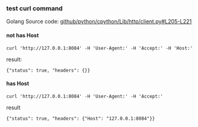 ### test curl command

Golang Source code: [github/python/cpython/Lib/http/client.py#L205-L221](https://github.com/python/cpython/blob/47895e31b6f626bc6ce47d175fe9d43c1098909d/Lib/http/client.py#L205-L221)

#### not has Host

```shell
curl 'http://127.0.0.1:8084' -H 'User-Agent:' -H 'Accept:' -H 'Host:'
```

result:

```
{"status": true, "headers": {}}
```

#### has Host

```shell
curl 'http://127.0.0.1:8084' -H 'User-Agent:' -H 'Accept:'
```

result

```
{"status": true, "headers": {"Host": "127.0.0.1:8084"}}
```

